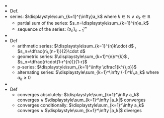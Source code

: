 -
- Def.
- series:  $\displaystyle\sum_{k=1}^{\infty}a_k$  where  $k\in\mathbb{N}$  $\land$  $a_k\in\mathbb{R}$
	- partial sum of the series:  $s_n=\displaystyle\sum_{k=1}^{n}a_k$
	- sequence of the series:  $\{s_n\}_{n=1}^{\infty}$
-
- Def
	- arithmetic series:  $\displaystyle\sum_{k=1}^{n}k\cdot d$  ,  $s_n=\dfrac{n\,(n+1)}{2}\cdot d$
	- geometric series:  $\displaystyle\sum_{k=1}^{n}r^{k}$  ,  $s_n=\dfrac{r\cdot(1-r^{n})}{1-r}$
	- p-series:  $\displaystyle\sum_{k=1}^\infty \dfrac1{k^{\,p}}$
	- alternating series:  $\displaystyle\sum_{k=1}^\infty (-1)^k\,a_k$  where  $a_k\geq0$
-
- Def
	- converges absolutely:  $\displaystyle\sum_{k=1}^\infty a_k$  converges  $\land$  $\displaystyle\sum_{k=1}^\infty |a_k|$  converges
	- converges conditionally:  $\displaystyle\sum_{k=1}^\infty a_k$  converges  $\land$  $\displaystyle\sum_{k=1}^\infty |a_k|$  diverges